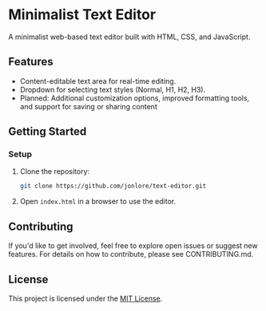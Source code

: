 # Minimalist Text Editor

A minimalist web-based text editor built with HTML, CSS, and JavaScript.

## Features
- Content-editable text area for real-time editing.
- Dropdown for selecting text styles (Normal, H1, H2, H3).
- Planned: Additional customization options, improved formatting tools, and support for saving or sharing content

## Getting Started

### Setup
1. Clone the repository:
   ```bash
   git clone https://github.com/jonlore/text-editor.git
   ```
2. Open `index.html` in a browser to use the editor.

## Contributing
If you'd like to get involved, feel free to explore open issues or suggest new features. For details on how to contribute, please see CONTRIBUTING.md.

## License
This project is licensed under the [MIT License](LICENSE).
